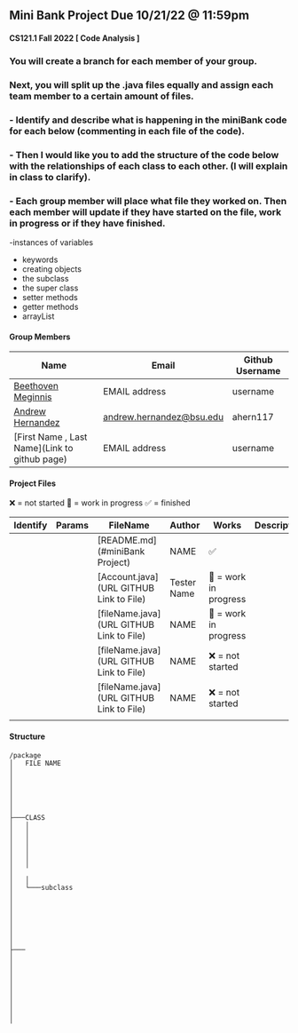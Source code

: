 ## Mini Bank Project  Due 10/21/22 @ 11:59pm 
#### CS121.1 Fall 2022 [ Code Analysis ]
### You will create a branch for each member of your group. 
### Next, you will split up the .java files equally and assign each team member to a certain amount of files.

### - Identify and describe what is happening in the miniBank code for each below (commenting in each file of the code). 
### - Then I would like you to add the structure of the code below with the relationships of each class to each other. (I will explain in class to clarify).
### - Each group member will place what file they worked on. Then each member will update if they have started on the file, work in progress or if they have finished.

-instances of variables
- keywords
- creating objects
- the subclass
- the super class
- setter methods 
- getter methods
- arrayList

#### Group Members

| Name                                          | Email | Github Username |
|-----------------------------------------------| -- | --------------- |
| [Beethoven Meginnis]()                        | EMAIL address | username    |
| [Andrew Hernandez](https://github.com/ahern117)       | andrew.hernandez@bsu.edu   | ahern117    |
| [First Name , Last Name](Link to github page) | EMAIL address | username   |

#### Project Files

:x: = not started
:black_square_button: = work in progress
:white_check_mark: = finished 

| Identify| Params | FileName                        | Author  | Works                 | Description/Notes                                         |                 
| ------- | ------------ | ------------------------------- | ------- | -------               | --------------------------------------------------------- |                 
|         |              |[README.md](#miniBank Project)      | NAME     | :white_check_mark: |                                                           |   
|         |              |[Account.java](URL GITHUB Link to File)       | Tester Name  | :black_square_button: = work in progress |                             |    |         |              |                                               | NAME  |                   |                                                    |
|         |              |[fileName.java](URL GITHUB Link to File)       | NAME  | :black_square_button: = work in progress|                              |
|         |              |[fileName.java](URL GITHUB Link to File)       | NAME  | :x: = not started |                                                    |
|         |              |[fileName.java](URL GITHUB Link to File)       | NAME  | :x: = not started |                                                    | 
|         |              |                                               |		   |							     |																	                  |

#### Structure

```
/package
│   FILE NAME
│  
│  
│   
│  
│   
│   
├───CLASS
│   │  
│   │   
│   │   
│   │   
│   │   
│   │   
│   
│   │
│   └───subclass
│           
│          
│           
│           
│           
│           
│
├───
│       
│      
│       
│      
│       
│      
│      
│       
│
```
